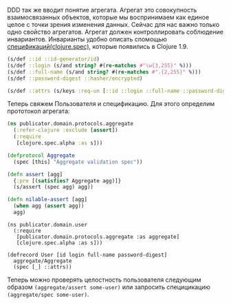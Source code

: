 DDD так же вводит понятие агрегата.
Агрегат это совокупность взаимосвязанных объектов,
которые мы воспринимаем как единое целое с точки зрения изменения данных.
Сейчас для нас важно только одно свойство агрегатов.
Агрегат должен контроллировать соблюдение инвариантов.
Инварианты удобно описать спомощью
[спецификаций(clojure.spec)](https://clojure.org/about/spec),
которые появились в Clojure 1.9.

```clojure
(s/def ::id ::id-generator/id)
(s/def ::login (s/and string? #(re-matches #"\w{3,255}" %)))
(s/def ::full-name (s/and string? #(re-matches #".{2,255}" %)))
(s/def ::password-digest ::hasher/encrypted)

(s/def ::attrs (s/keys :req-un [::id ::login ::full-name ::password-digest]))
```

Теперь свяжем Пользователя и спецификацию. Для этого определим прототокол агрегата:

```clojure
(ns publicator.domain.protocols.aggregate
  (:refer-clojure :exclude [assert])
  (:require
   [clojure.spec.alpha :as s]))

(defprotocol Aggregate
  (spec [this] "Aggregate validation spec"))

(defn assert [agg]
  {:pre [(satisfies? Aggregate agg)]}
  (s/assert (spec agg) agg))

(defn nilable-assert [agg]
  (when agg (assert agg))
  agg)
```

```clojre
(ns publicator.domain.user
  (:require
   [publicator.domain.protocols.aggregate :as aggregate]
   [clojure.spec.alpha :as s]))

(defrecord User [id login full-name password-digest]
  aggregate/Aggregate
  (spec [_] ::attrs))
```

Теперь можно проверять целостность пользователя следующим образом
`(aggregate/assert some-user)` или запросить специцикацию `(aggregate/spec some-user)`.
